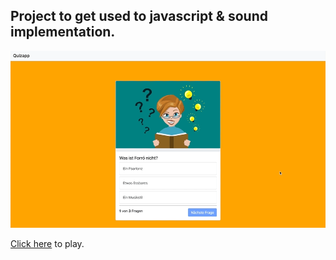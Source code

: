 ## Project to get used to javascript & sound implementation.

![Preview](https://github.com/DanielRolfs/media/blob/main/forro-quiz/readme.gif?raw=true)

[Click here](https://github.com/DanielRolfs/forro-quiz) to play.
